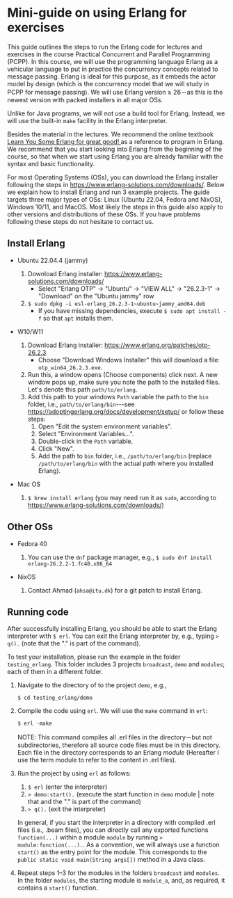 # Mini-guide on using Erlang for exercises

This guide outlines the steps to run the Erlang code for lectures and exercises in the course Practical Concurrent and Parallel Programming (PCPP).
In this course, we will use the programming language Erlang as a vehicular language to put in practice the concurrency concepts related to message passing.
Erlang is ideal for this purpose, as it embeds the actor model by design (which is the concurrency model that we will study in PCPP for message passing).
We will use Erlang version ≥ 26－as this is the newest version with packed installers in all major OSs.

Unlike for Java programs, we will not use a build tool for Erlang. 
Instead, we will use the built-in `make` facility in the Erlang interpreter.

Besides the material in the lectures. We recommend the online textbook [Learn You Some Erlang for great good! ](https://learnyousomeerlang.com/content) as a reference to program in Erlang. We recommend that you start looking into Erlang from the beginning of the course, so that when we start using Erlang you are already familiar with the syntax and basic functionality.
  
For most Operating Systems (OSs), you can download the Erlang installer following the steps in https://www.erlang-solutions.com/downloads/. Below we explain how to install Erlang and run 3 example projects. The guide targets three major types of OSs: Linux (Ubuntu 22.04, Fedora and NixOS), Windows 10/11, and MacOS. Most likely the steps in this guide also apply to other versions and distributions of these OSs. If you have problems following these steps do not hesitate to contact us.
  

## Install Erlang
* Ubuntu 22.04.4 (jammy)
  1. Download Erlang installer: https://www.erlang-solutions.com/downloads/
	 * Select "Erlang OTP" -> "Ubuntu" -> "VIEW ALL" -> "26.2.3-1" -> "Download" on the "Ubuntu jammy" row
  2. `$ sudo dpkg -i esl-erlang_26.2.3-1~ubuntu~jammy_amd64.deb`
	 * If you have missing dependencies, execute `$ sudo apt install -f` so that `apt` installs them.
	
* W10/W11
  1. Download Erlang installer: https://www.erlang.org/patches/otp-26.2.3
	 * Choose "Download Windows Installer" this will download a file: `otp_win64_26.2.3.exe`.
  2. Run this, a window opens (Choose components) click next. A new window pops up, make sure you note the path to the installed files. Let's denote this path `path/to/erlang`.
  3. Add this path to your windows `Path` variable the path to the `bin` folder, i.e., `path/to/erlang/bin`---see https://adoptingerlang.org/docs/development/setup/ or follow these steps:
	 1. Open "Edit the system environment variables".
	 2. Select "Environment Variables...".
	 3. Double-click in the `Path` variable.
	 4. Click "New".
	 5. Add the path to `bin` folder, i.e., `/path/to/erlang/bin` (replace `/path/to/erlang/bin` with the actual path where you installed Erlang).

* Mac OS
  1. `$ brew install erlang` (you may need run it as `sudo`, according to https://www.erlang-solutions.com/downloads/)

## Other OSs

* Fedora 40
  1. You can use the `dnf` package manager, e.g., `$ sudo dnf install erlang-26.2.2-1.fc40.x86_64`
  
* NixOS
  1. Contact Ahmad (`ahsa@itu.dk`) for a git patch to install Erlang.
  
## Running code

After successfully installing Erlang, you should be able to start the Erlang interpreter with `$ erl`. You can exit the Erlang interpreter by, e.g., typing `> q().` (note that the "." is part of the command).

To test your installation, please run the example in the folder `testing_erlang`. This folder includes 3 projects `broadcast`, `demo` and `modules`; each of them in a different folder.

1. Navigate to the directory of to the project `demo`, e.g., 

	`$ cd testing_erlang/demo`

2. Compile the code using `erl`. We will use the `make` command in `erl`:

	`$ erl -make`
	
   NOTE: This command compiles all .erl files in the directory－but not subdirectories, therefore all source code files must be in this directory. Each file in the directory corresponds to an Erlang *module* (Hereafter I use the term module to refer to the content in .erl files).
   
3. Run the project by using `erl` as follows:

	1. `$ erl` (enter the interpreter)
	2. `> demo:start().` (execute the start function in `demo` module | note that and the "." is part of the command)
	3. `> q().` (exit the interpreter)
	
	In general, if you start the interpreter in a directory with compiled .erl files (i.e., .beam files), you can directly call any exported functions `function(...)` within a module `module` by running `> module:function(...).`. As a convention, we will always use a function `start()` as the entry point for the module. This corresponds to the `public static void main(String args[])` method in a Java class.

4. Repeat steps 1–3 for the modules in the folders `broadcast` and `modules`. In the folder `modules`, the starting module is `module_a`, and, as required, it contains a `start()` function.
